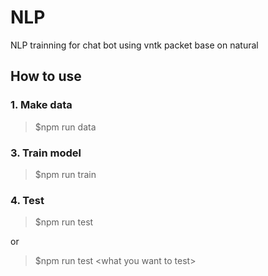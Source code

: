 <H1>NLP</H1>

NLP trainning for chat bot using vntk packet base on natural

<H2>How to use</H2>

<H3> 1. Make data</H3>

>$npm run data

<H3> 3. Train model</H3>

>$npm run train

<H3> 4. Test</H3>

>$npm run test

or

>$npm run test \<what you want to test\>
